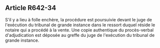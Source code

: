 Article R642-34
----
S'il y a lieu à folle enchère, la procédure est poursuivie devant le juge de
l'exécution du tribunal de grande instance dans le ressort duquel réside le
notaire qui a procédé à la vente. Une copie authentique du procès-verbal
d'adjudication est déposée au greffe du juge de l'exécution du tribunal de
grande instance.
